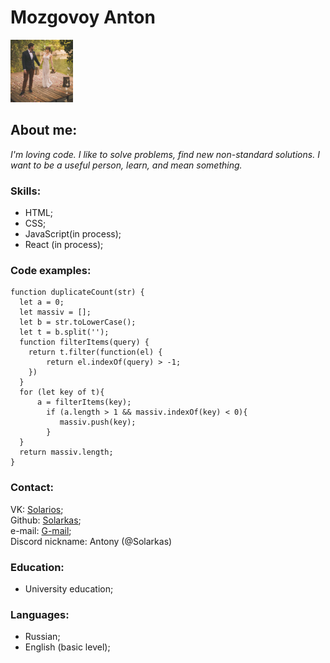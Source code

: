 # Mozgovoy Anton

<img src="screenshots/1.jpg" width="100" alt="Antony Mozgovoy" />​

## About me:

_I'm loving code. I like to solve problems, find new non-standard solutions. I want to be a useful person, learn, and mean something._

### Skills:

- HTML;
- CSS;
- JavaScript(in process);
- React (in process);

### Code examples:

```
function duplicateCount(str) {
  let a = 0;
  let massiv = [];
  let b = str.toLowerCase();
  let t = b.split('');
  function filterItems(query) {
    return t.filter(function(el) {
        return el.indexOf(query) > -1;
    })
  }
  for (let key of t){
      a = filterItems(key);
        if (a.length > 1 && massiv.indexOf(key) < 0){
           massiv.push(key);
        }
  }
  return massiv.length;
}
```

### Contact:

VK: [Solarios](https://vk.com/id6659601);  
Github: [Solarkas](https://github.com/Solarkas);  
e-mail: [G-mail](vseigru@gmail.com);  
Discord nickname: Antony (@Solarkas)

### Education:

- University education;

### Languages:

- Russian;
- English (basic level);
